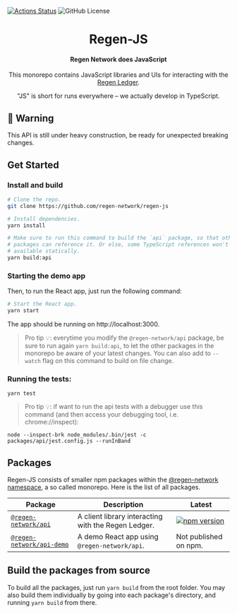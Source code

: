 [![Actions Status](https://github.com/regen-network/regen-js/workflows/CI/badge.svg?branch=main)](https://github.com/regen-network/regen-js/actions)
![GitHub License](https://img.shields.io/github/license/regen-network/regen-js)

<h1 align="center">Regen-JS</h1>

<h4 align="center">Regen Network does JavaScript</h4>

<p align="center">
   This monorepo contains JavaScript libraries and UIs for interacting with the <a href="https://github.com/regen-network/regen-ledger">Regen Ledger</a>.
</p>

<p align="center">
"JS" is short for runs everywhere – we actually develop in TypeScript.
</p>

## 🚧 Warning

This API is still under heavy construction, be ready for unexpected breaking changes.

## Get Started

### Install and build
```bash
# Clone the repo.
git clone https://github.com/regen-network/regen-js

# Install dependencies.
yarn install

# Make sure to run this command to build the `api` package, so that other
# packages can reference it. Or else, some TypeScript references won't be
# available statically.
yarn build:api
```

### Starting the demo app
Then, to run the React app, just run the following command:

```bash
# Start the React app.
yarn start
```

The app should be running on http://localhost:3000.

> Pro tip 💡: everytime you modify the `@regen-network/api` package, be sure to run again `yarn build:api`, to let the other packages in the monorepo be aware of your latest changes. You can also add to `--watch` flag on this command to build on file change.

### Running the tests:

```
yarn test
```

> Pro tip 💡: if want to run the api tests with a debugger use this command
> (and then access your debugging tool, i.e. chrome://inspect):

```
node --inspect-brk node_modules/.bin/jest -c packages/api/jest.config.js --runInBand
```

## Packages

Regen-JS consists of smaller npm packages within the [@regen-network namespace](https://www.npmjs.com/org/regennetwork), a so called monorepo. Here is the list of all packages.

| Package                                        | Description                                         | Latest                                                                                                                  |
|------------------------------------------------| --------------------------------------------------- | ----------------------------------------------------------------------------------------------------------------------- |
| [`@regen-network/api`](packages/api)           | A client library interacting with the Regen Ledger. | [![npm version](https://img.shields.io/npm/v/@regen-network/api.svg)](https://www.npmjs.com/package/@regen-network/api) |
| [`@regen-network/api-demo`](packages/api-demo) | A demo React app using `@regen-network/api`.        | Not published on npm.                                                                                                   |

## Build the packages from source

To build all the packages, just run `yarn build` from the root folder. You may also build them individually by going into each package's directory, and running `yarn build` from there.
